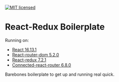 [![MIT licensed](https://img.shields.io/badge/license-MIT-blue.svg)](https://raw.githubusercontent.com/edisonchee/slimbot/master/LICENSE)

# React-Redux Boilerplate

Running on:
* [React 16.13.1](https://github.com/facebook/react)
* [React-router-dom 5.2.0](https://github.com/ReactTraining/react-outer/tree/master/packages/react-router-dom)
* [React-redux 7.2.1](https://github.com/reactjs/react-redux)
* [Connected-react-router 6.8.0](https://github.com/supasate/connected-react-router)

Barebones boilerplate to get up and running real quick.
